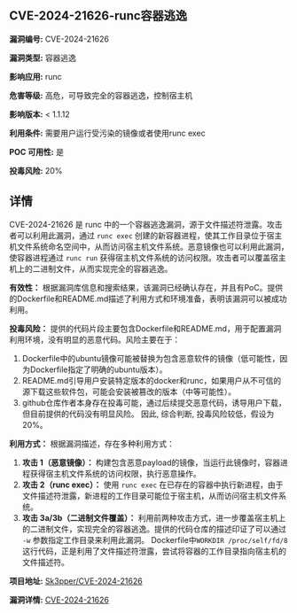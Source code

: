 ## CVE-2024-21626-runc容器逃逸

**漏洞编号:** CVE-2024-21626

**漏洞类型:** 容器逃逸

**影响应用:** runc

**危害等级:** 高危，可导致完全的容器逃逸，控制宿主机

**影响版本:** < 1.1.12

**利用条件:** 需要用户运行受污染的镜像或者使用runc exec

**POC 可用性:** 是

**投毒风险:** 20%

## 详情

CVE-2024-21626 是 runc 中的一个容器逃逸漏洞，源于文件描述符泄露。攻击者可以利用此漏洞，通过 `runc exec` 创建的新容器进程，使其工作目录位于宿主机文件系统命名空间中，从而访问宿主机文件系统。恶意镜像也可以利用此漏洞，使容器进程通过 `runc run` 获得宿主机文件系统的访问权限。攻击者可以覆盖宿主机上的二进制文件，从而实现完全的容器逃逸。

**有效性：**
根据漏洞库信息和搜索结果，该漏洞已经确认存在，并且有PoC。提供的Dockerfile和README.md描述了利用方式和环境准备，表明该漏洞可以被成功利用。

**投毒风险：**
提供的代码片段主要包含Dockerfile和README.md，用于配置漏洞利用环境，没有明显的恶意代码。风险主要在于：
1.  Dockerfile中的ubuntu镜像可能被替换为包含恶意软件的镜像（低可能性，因为Dockerfile指定了明确的ubuntu版本）。
2.  README.md引导用户安装特定版本的docker和runc，如果用户从不可信的源下载这些软件包，可能会安装被篡改的版本（中等可能性）。
3.  github仓库作者本身存在投毒可能，通过后续提交恶意代码，诱导用户下载，但目前提供的代码没有明显风险。
因此, 综合判断, 投毒风险较低，假设为20%。

**利用方式：**
根据漏洞描述，存在多种利用方式：
1.  **攻击 1（恶意镜像）：** 构建包含恶意payload的镜像，当运行此镜像时，容器进程获得宿主机文件系统的访问权限，执行恶意操作。
2.  **攻击 2（runc exec）：** 使用 `runc exec` 在已存在的容器中执行新进程，由于文件描述符泄露，新进程的工作目录可能位于宿主机，从而访问宿主机文件系统。
3.  **攻击 3a/3b（二进制文件覆盖）：** 利用前两种攻击方式，进一步覆盖宿主机上的二进制文件，实现完全的容器逃逸。提供的代码仓库的描述印证了可以通过 `-w` 参数指定工作目录来利用此漏洞。
Dockerfile中`WORKDIR /proc/self/fd/8` 这行代码，正是利用了文件描述符泄露，尝试将容器的工作目录指向宿主机的文件描述符。

**项目地址:** [Sk3pper/CVE-2024-21626](https://github.com/Sk3pper/CVE-2024-21626)

**漏洞详情:** [CVE-2024-21626](https://nvd.nist.gov/vuln/detail/CVE-2024-21626)